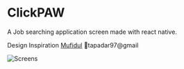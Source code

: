 # ClickPAW

A Job searching application screen made with react native.

Design Inspiration 
[Mufidul](https://dribbble.com/shots/10926810/)
📮tapadar97@gmail

![Screens](https://cdn.dribbble.com/users/1333371/screenshots/10926810/media/c7c8e701e9a4e735cd58baa494f770e9.jpg)